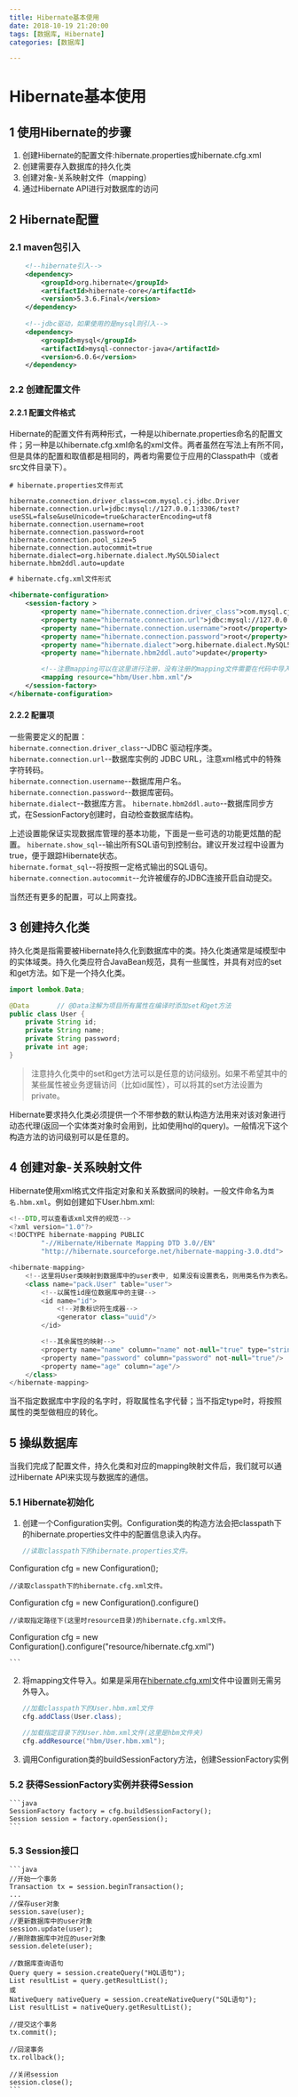 ```yaml
---
title: Hibernate基本使用
date: 2018-10-19 21:20:00
tags: [数据库, Hibernate]
categories: [数据库]

---
```


# Hibernate基本使用
## 1 使用Hibernate的步骤
1. 创建Hibernate的配置文件:hibernate.properties或hibernate.cfg.xml
2. 创建需要存入数据库的持久化类
3. 创建对象-关系映射文件（mapping）
4. 通过Hibernate API进行对数据库的访问


## 2 Hibernate配置
### 2.1 maven包引入
```xml
    <!--hibernate引入-->
    <dependency>
        <groupId>org.hibernate</groupId>
        <artifactId>hibernate-core</artifactId>
        <version>5.3.6.Final</version>
    </dependency>
    
    <!--jdbc驱动，如果使用的是mysql则引入-->
    <dependency>
        <groupId>mysql</groupId>
        <artifactId>mysql-connector-java</artifactId>
        <version>6.0.6</version>
    </dependency>
```

<!--more-->

### 2.2 创建配置文件
#### 2.2.1 配置文件格式
Hibernate的配置文件有两种形式，一种是以hibernate.properties命名的配置文件；另一种是以hibernate.cfg.xml命名的xml文件。两者虽然在写法上有所不同，但是具体的配置和取值都是相同的，两者均需要位于应用的Classpath中（或者src文件目录下）。  

```
# hibernate.properties文件形式

hibernate.connection.driver_class=com.mysql.cj.jdbc.Driver
hibernate.connection.url=jdbc:mysql://127.0.0.1:3306/test?useSSL=false&useUnicode=true&characterEncoding=utf8
hibernate.connection.username=root
hibernate.connection.password=root
hibernate.connection.pool_size=5
hibernate.connection.autocommit=true
hibernate.dialect=org.hibernate.dialect.MySQL5Dialect
hibernate.hbm2ddl.auto=update
```
<span id="mapping"></span>

```xml
# hibernate.cfg.xml文件形式

<hibernate-configuration>
    <session-factory >
        <property name="hibernate.connection.driver_class">com.mysql.cj.jdbc.Driver</property>
        <property name="hibernate.connection.url">jdbc:mysql://127.0.0.1:3306/test?useSSL=false&amp;useUnicode=true&amp;characterEncoding=utf8</property>
        <property name="hibernate.connection.username">root</property>
        <property name="hibernate.connection.password">root</property>
        <property name="hibernate.dialect">org.hibernate.dialect.MySQL5Dialect</property>
        <property name="hibernate.hbm2ddl.auto">update</property>

        <!--注意mapping可以在这里进行注册，没有注册的mapping文件需要在代码中导入。-->
        <mapping resource="hbm/User.hbm.xml"/>
    </session-factory>
</hibernate-configuration>

```
#### 2.2.2 配置项
一些需要定义的配置：  
`hibernate.connection.driver_class`--JDBC 驱动程序类。 
`hibernate.connection.url`--数据库实例的 JDBC URL，注意xml格式中的特殊字符转码。  
`hibernate.connection.username`--数据库用户名。 
`hibernate.connection.password`--数据库密码。   
`hibernate.dialect`--数据库方言。 
`hibernate.hbm2ddl.auto`--数据库同步方式，在SessionFactory创建时，自动检查数据库结构。  
 
上述设置能保证实现数据库管理的基本功能，下面是一些可选的功能更炫酷的配置。 
`hibernate.show_sql`--输出所有SQL语句到控制台。建议开发过程中设置为true，便于跟踪Hibernate状态。   
`hibernate.format_sql`--将按照一定格式输出的SQL语句。 
`hibernate.connection.autocommit`--允许被缓存的JDBC连接开启自动提交。 

当然还有更多的配置，可以上网查找。

## 3 创建持久化类
持久化类是指需要被Hibernate持久化到数据库中的类。持久化类通常是域模型中的实体域类。持久化类应符合JavaBean规范，具有一些属性，并具有对应的set和get方法。如下是一个持久化类。  

```java
import lombok.Data;

@Data       // @Data注解为项目所有属性在编译时添加set和get方法
public class User {
    private String id;
    private String name;
    private String password;
    private int age;
}

```
> 注意持久化类中的set和get方法可以是任意的访问级别。如果不希望其中的某些属性被业务逻辑访问（比如id属性），可以将其的set方法设置为private。  

Hibernate要求持久化类必须提供一个不带参数的默认构造方法用来对该对象进行动态代理(返回一个实体类对象时会用到，比如使用hql的query)。一般情况下这个构造方法的访问级别可以是任意的。

## 4 创建对象-关系映射文件
Hibernate使用xml格式文件指定对象和关系数据间的映射。一般文件命名为`类名.hbm.xml`。例如创建如下User.hbm.xml:

```java
<!--DTD,可以查看该xml文件的规范-->
<?xml version="1.0"?>
<!DOCTYPE hibernate-mapping PUBLIC
        "-//Hibernate/Hibernate Mapping DTD 3.0//EN"
        "http://hibernate.sourceforge.net/hibernate-mapping-3.0.dtd">

<hibernate-mapping>
    <!--这里将User类映射到数据库中的user表中, 如果没有设置表名，则用类名作为表名。下同-->
    <class name="pack.User" table="user">
        <!--以属性id座位数据库中的主键-->
        <id name="id">
            <!--对象标识符生成器-->
            <generator class="uuid"/>
        </id>

        <!--其余属性的映射-->
        <property name="name" column="name" not-null="true" type="string"/>
        <property name="password" column="password" not-null="true"/>
        <property name="age" column="age"/>
    </class>
</hibernate-mapping>

```
当不指定数据库中字段的名字时，将取属性名字代替；当不指定type时，将按照属性的类型做相应的转化。

## 5 操纵数据库
当我们完成了配置文件，持久化类和对应的mapping映射文件后，我们就可以通过Hibernate API来实现与数据库的通信。
### 5.1 Hibernate初始化
1. 创建一个Configuration实例。Configuration类的构造方法会把classpath下的hibernate.properties文件中的配置信息读入内存。

    ```java
    //读取classpath下的hibernate.properties文件。
Configuration cfg = new Configuration();

    //读取classpath下的hibernate.cfg.xml文件。
Configuration cfg = new Configuration().configure()

    //读取指定路径下(这里时resource目录)的hibernate.cfg.xml文件。
Configuration cfg = new Configuration().configure("resource/hibernate.cfg.xml")

    ```
2. 将mapping文件导入。如果是采用在[hibernate.cfg.xml](#mapping)文件中设置则无需另外导入。

    ```java
    //加载classpath下的User.hbm.xml文件
    cfg.addClass(User.class);
    
    //加载指定目录下的User.hbm.xml文件(这里是hbm文件夹)
    cfg.addResource("hbm/User.hbm.xml");
    ```
3. 调用Configuration类的buildSessionFactory方法，创建SessionFactory实例
### 5.2 获得SessionFactory实例并获得Session

    ```java
    SessionFactory factory = cfg.buildSessionFactory();
    Session session = factory.openSession();
    ```
### 5.3 Session接口
    ```java
    //开始一个事务
    Transaction tx = session.beginTransaction();
    ...
    //保存user对象
    session.save(user);
    //更新数据库中的user对象
    session.update(user);
    //删除数据库中对应的user对象
    session.delete(user);
    
    //数据库查询语句
    Query query = session.createQuery("HQL语句");
    List resultList = query.getResultList();
    或
    NativeQuery nativeQuery = session.createNativeQuery("SQL语句");
    List resultList = nativeQuery.getResultList();
    
    //提交这个事务
    tx.commit();
    
    //回滚事务
    tx.rollback();
    
    //关闭session
    session.close();
    ```

